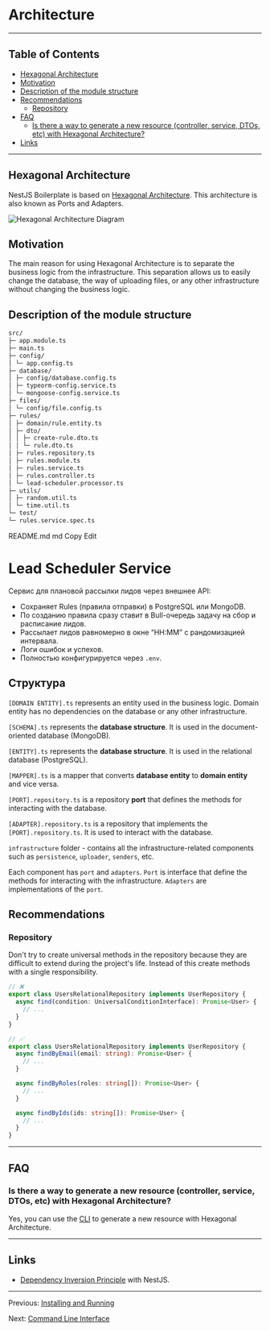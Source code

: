 # Architecture

---

## Table of Contents <!-- omit in toc -->

- [Hexagonal Architecture](#hexagonal-architecture)
- [Motivation](#motivation)
- [Description of the module structure](#description-of-the-module-structure)
- [Recommendations](#recommendations)
  - [Repository](#repository)
- [FAQ](#faq)
  - [Is there a way to generate a new resource (controller, service, DTOs, etc) with Hexagonal Architecture?](#is-there-a-way-to-generate-a-new-resource-controller-service-dtos-etc-with-hexagonal-architecture)
- [Links](#links)

---

## Hexagonal Architecture

NestJS Boilerplate is based on [Hexagonal Architecture](<https://en.wikipedia.org/wiki/Hexagonal_architecture_(software)>). This architecture is also known as Ports and Adapters.

![Hexagonal Architecture Diagram](https://github.com/brocoders/nestjs-boilerplate/assets/6001723/6a6a763e-d1c9-43cc-910a-617cda3a71db)

## Motivation

The main reason for using Hexagonal Architecture is to separate the business logic from the infrastructure. This separation allows us to easily change the database, the way of uploading files, or any other infrastructure without changing the business logic.

## Description of the module structure

```txt
src/
├─ app.module.ts
├─ main.ts
├─ config/
│ └─ app.config.ts
├─ database/
│ ├─ config/database.config.ts
│ ├─ typeorm-config.service.ts
│ └─ mongoose-config.service.ts
├─ files/
│ └─ config/file.config.ts
├─ rules/
│ ├─ domain/rule.entity.ts
│ ├─ dto/
│ │ ├─ create-rule.dto.ts
│ │ └─ rule.dto.ts
│ ├─ rules.repository.ts
│ ├─ rules.module.ts
│ ├─ rules.service.ts
│ ├─ rules.controller.ts
│ └─ lead-scheduler.processor.ts
├─ utils/
│ ├─ random.util.ts
│ └─ time.util.ts
└─ test/
└─ rules.service.spec.ts
```

README.md
md
Copy
Edit

# Lead Scheduler Service

Сервис для плановой рассылки лидов через внешнее API:

- Сохраняет Rules (правила отправки) в PostgreSQL или MongoDB.
- По созданию правила сразу ставит в Bull-очередь задачу на сбор и расписание лидов.
- Рассылает лидов равномерно в окне “HH:MM” с рандомизацией интервала.
- Логи ошибок и успехов.
- Полностью конфигурируется через `.env`.

## Структура

`[DOMAIN ENTITY].ts` represents an entity used in the business logic. Domain entity has no dependencies on the database or any other infrastructure.

`[SCHEMA].ts` represents the **database structure**. It is used in the document-oriented database (MongoDB).

`[ENTITY].ts` represents the **database structure**. It is used in the relational database (PostgreSQL).

`[MAPPER].ts` is a mapper that converts **database entity** to **domain entity** and vice versa.

`[PORT].repository.ts` is a repository **port** that defines the methods for interacting with the database.

`[ADAPTER].repository.ts` is a repository that implements the `[PORT].repository.ts`. It is used to interact with the database.

`infrastructure` folder - contains all the infrastructure-related components such as `persistence`, `uploader`, `senders`, etc.

Each component has `port` and `adapters`. `Port` is interface that define the methods for interacting with the infrastructure. `Adapters` are implementations of the `port`.

## Recommendations

### Repository

Don't try to create universal methods in the repository because they are difficult to extend during the project's life. Instead of this create methods with a single responsibility.

```typescript
// ❌
export class UsersRelationalRepository implements UserRepository {
  async find(condition: UniversalConditionInterface): Promise<User> {
    // ...
  }
}

// ✅
export class UsersRelationalRepository implements UserRepository {
  async findByEmail(email: string): Promise<User> {
    // ...
  }

  async findByRoles(roles: string[]): Promise<User> {
    // ...
  }

  async findByIds(ids: string[]): Promise<User> {
    // ...
  }
}
```

---

## FAQ

### Is there a way to generate a new resource (controller, service, DTOs, etc) with Hexagonal Architecture?

Yes, you can use the [CLI](cli.md) to generate a new resource with Hexagonal Architecture.

---

## Links

- [Dependency Inversion Principle](https://trilon.io/blog/dependency-inversion-principle) with NestJS.

---

Previous: [Installing and Running](installing-and-running.md)

Next: [Command Line Interface](cli.md)
